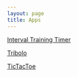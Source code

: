 ```yaml
---
layout: page
title: Apps
---
```


[Interval Training Timer](https://quentinduval.github.io/interval-training/index.html)

[Tribolo](https://quentinduval.github.io/tribolo/index.html)

[TicTacToe](https://quentinduval.github.io/tictactoe/index.html)
